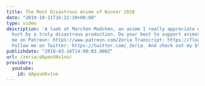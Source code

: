 ```yaml
---
title: The Most Disastrous Anime of Winter 2018
date: "2019-10-11T16:22:10+08:00"
type: video
description: 'A look at Marchen Madchen, an anime I really appreciate which is greatly
  hurt by a truly disastrous production. Do your best to support animators. Support
  me on Patreon: https://www.patreon.com/Zeria Transcript: https://floatingintobliss.wordpress.com/2018/03/16/script-the-most-disastrous-anime-of-winter-2018/
  Follow me on Twitter: https://twitter.com/_Zeria_ And check out my blog: https://floatingintobliss.wordpress.com/'
publishdate: "2018-03-16T14:00:03.000Z"
url: /zeria/dApevU6v1no/
providers:
  youtube:
    id: dApevU6v1no
---
```

